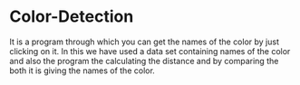 # Color-Detection
It is a program through which you can get the names of the color by just clicking on it. In this we have used a data set containing names of the color and also the program the calculating the distance and by comparing the both it is giving the names of the color.
